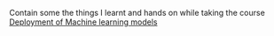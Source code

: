 Contain some the things I learnt and hands on while taking the course [Deployment of Machine learning models](https://www.udemy.com/course/deployment-of-machine-learning-models/)
